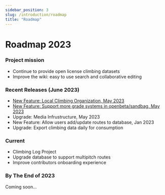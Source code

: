 ```yaml
---
sidebar_position: 3
slug: /introduction/roadmap
title: "Roadmap"
---
```

# Roadmap 2023

### Project mission

- Continue to provide open license climbing datasets
- Improve the wiki: easy to use search and collaborative editing

### Recent Releases (June 2023)

- [New Feature: Local Climbing Organization, May 2023](https://openbeta.substack.com/p/openbeta-and-lcos)
- [New Feature: Support more grade systems in openbeta/sandbag, May 2023](https://github.com/OpenBeta/sandbag)
- Upgrade: Media Infrustructure, May 2023
- New Feature: Allow users add/update routes to database, Jan 2023
- Upgrade: Export climbing data daily for consumption

### Current 

- Climbing Log Project
- Upgrade database to support multipitch routes
- Improve contributors onboarding experience

### By The End of 2023
Coming soon...